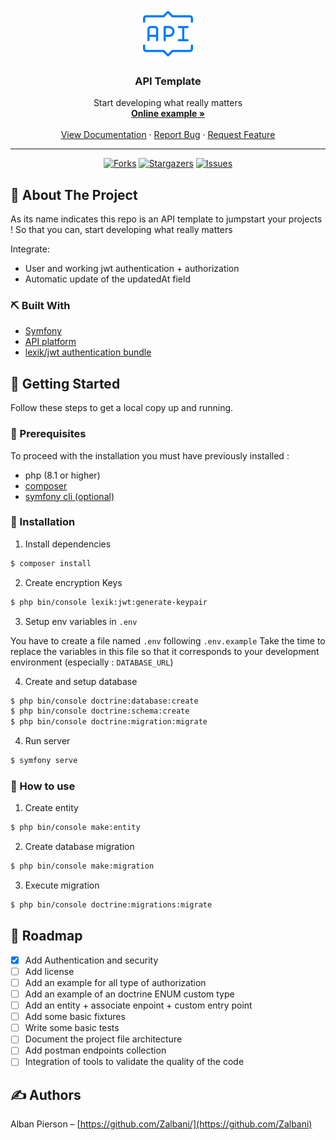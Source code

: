 <!-- PROJECT LOGO -->
<br />
<p align="center">
  <a href="https://github.com/zalbani-lab/API-Template">
    <img src="./logo.png" alt="Logo" width="80" height="80">
  </a>

  <h3 align="center">API Template</h3>

  <p align="center">
    Start developing what really matters
    <br />
    <a href="https://github.com/zalbani-lab/API-Template"><strong>Online example »</strong></a>
    <br />
    <br />
    <a href="https://api-platform.com/">View Documentation</a>
    ·
    <a href="https://github.com/zalbani-lab/API-Template">Report Bug</a>
    ·
    <a href="https://github.com/zalbani-lab/API-Template">Request Feature</a>
  </p>
  <hr/>
</p>
<div align="center">

[![Forks][forks-shield]][forks-url]
[![Stargazers][stars-shield]][stars-url]
[![Issues][issues-shield]][issues-url]

</div>

## 🧐 About The Project <a name = "about"></a>

As its name indicates this repo is an API template to jumpstart your projects ! So that you can, start developing what really matters

Integrate:

- User and working jwt authentication + authorization
- Automatic update of the updatedAt field

### ⛏️ Built With

- [Symfony](https://symfony.com/)
- [API platform](https://api-platform.com/)
- [lexik/jwt authentication bundle](https://symfony.com/bundles/LexikJWTAuthenticationBundle/current/index.html)

## 🏁 Getting Started <a name = "getting_started"></a>

Follow these steps to get a local copy up and running.

### 🔧 Prerequisites

To proceed with the installation you must have previously installed :

- php (8.1 or higher)
- [composer](https://getcomposer.org/)
- [symfony cli (optional)](https://symfony.com/download)

### 🚀 Installation

1. Install dependencies

```sh
$ composer install
```

2. Create encryption Keys

```sh
$ php bin/console lexik:jwt:generate-keypair
```

3. Setup env variables in `.env`

You have to create a file named `.env` following `.env.example`
Take the time to replace the variables in this file so that it corresponds to your development environment (especially : `DATABASE_URL`)

4. Create and setup database

```sh
$ php bin/console doctrine:database:create
$ php bin/console doctrine:schema:create
$ php bin/console doctrine:migration:migrate
```

4. Run server

```sh
$ symfony serve
```

### 🎈 How to use

1. Create entity

```sh
$ php bin/console make:entity
```

2. Create database migration

```sh
$ php bin/console make:migration
```

3. Execute migration

```sh
$ php bin/console doctrine:migrations:migrate
```

## 🚧 Roadmap <a name = "roadmap"></a>

- [x] Add Authentication and security
- [ ] Add license
- [ ] Add an example for all type of authorization
- [ ] Add an example of an doctrine ENUM custom type
- [ ] Add an entity + associate enpoint + custom entry point
- [ ] Add some basic fixtures
- [ ] Write some basic tests
- [ ] Document the project file architecture
- [ ] Add postman endpoints collection
- [ ] Integration of tools to validate the quality of the code

<!--
## 📝 License <a name = "license"></a>

Describe your License for your project.

Distributed under the MIT License. See `LICENSE` for more information.
-->

## ✍️ Authors <a name = "authors"></a>

Alban Pierson – [https://github.com/Zalbani/](https://github.com/Zalbani)

<!--
## 🎉 Acknowledgements <a name = "acknowledgement"></a>

- Hat tip to anyone whose code was used
- Inspiration
- References
-->

<!-- MARKDOWN LINKS & IMAGES -->
<!-- https://www.markdownguide.org/basic-syntax/#reference-style-links -->

[forks-shield]: https://img.shields.io/github/forks/zalbani-lab/API-Template?style=for-the-badge
[forks-url]: https://github.com/zalbani-lab/API-Template/network/members
[stars-shield]: https://img.shields.io/github/stars/zalbani-lab/API-Template?style=for-the-badge
[stars-url]: https://github.com/zalbani-lab/API-Template/stargazers
[issues-shield]: https://img.shields.io/github/issues/zalbani-lab/API-Template?style=for-the-badge
[issues-url]: https://github.com/zalbani-lab/API-Template/issues
